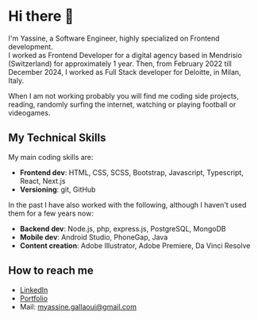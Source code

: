 # Hi there 👋

I'm Yassine, a Software Engineer, highly specialized on Frontend development.  
I worked as Frontend Developer for a digital agency based in Mendrisio (Switzerland) for approximately 1 year.
Then, from February 2022 till December 2024, I worked as Full Stack developer for Deloitte, in Milan, Italy.  

When I am not working probably you will find me coding side projects, reading, randomly surfing the internet, watching or playing football or videogames.  


## My Technical Skills
My main coding skills are:
* **Frontend dev**:  HTML, CSS, SCSS, Bootstrap, Javascript, Typescript, React, Next.js  
* **Versioning**:  git, GitHub  


In the past I have also worked with the following, although I haven't used them for a few years now:
* **Backend dev**:  Node.js, php, express.js, PostgreSQL, MongoDB  
* **Mobile dev**:  Android Studio, PhoneGap, Java  
* **Content creation**:  Adobe Illustrator, Adobe Premiere, Da Vinci Resolve  


## How to reach me


* [LinkedIn](https://www.linkedin.com/in/mohamed-yassine-gallaoui/)
* [Portfolio](https://www.yassinegallaoui.com)
* Mail: myassine.gallaoui@gmail.com
